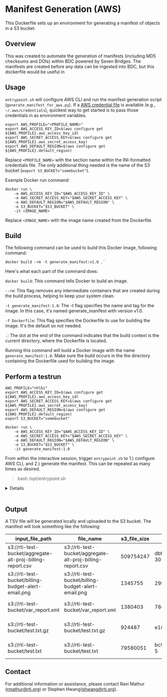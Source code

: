 # Manifest Generation (AWS)

This Dockerfile sets up an environment for generating a manifest of objects in a S3 bucket.

## Overview

This was created to automate the generation of manifests (including MD5 checksums and DOIs) within BDC powered by Seven Bridges. The manifests are created before any data can be ingested into BDC, but this dockerfile would be useful in 



## Usage

`entrypoint.sh` will configure AWS CLI and run the manifest generation script (`generate_manifest_for_aws.py`). If a [AWS credential file](https://github.com/aws/aws-cli) is available (e.g., `~/.aws/credentials`), quickest way to get started is to pass those credentials in as environment variables.

```
export AWS_PROFILE="<PROFILE_NAME>" 
export AWS_ACCESS_KEY_ID=$(aws configure get ${AWS_PROFILE}.aws_access_key_id)
export AWS_SECRET_ACCESS_KEY=$(aws configure get ${AWS_PROFILE}.aws_secret_access_key)
export AWS_DEFAULT_REGION=$(aws configure get ${AWS_PROFILE}.default_region)
```
Replace `<PROFILE_NAME>` with the section name within the INI-formatted credentials file.
The only additional thing needed is the name of the S3 bucket (`export S3_BUCKET="somebucket"`).

Example Docker run command:

```
docker run \
    -e AWS_ACCESS_KEY_ID="$AWS_ACCESS_KEY_ID" \
    -e AWS_SECRET_ACCESS_KEY="$AWS_SECRET_ACCESS_KEY" \
    -e AWS_DEFAULT_REGION="$AWS_DEFAULT_REGION" \
    -e S3_BUCKET="$S3_BUCKET" \
    -it <IMAGE_NAME>
```
Replace `<IMAGE_NAME>` with the image name created from the Dockerfile.

## Build
The following command can be used to build this Docker image, following command:
```
docker build -rm -t generate_manifest:v1.0 .`
```
Here's what each part of the command does:

`docker build`: This command tells Docker to build an image.

`--rm`: This flag removes any intermediate containers that are created during the build process, helping to keep your system clean.

`-t generate_manifest:1.0`: The -t flag specifies the name and tag for the image. In this case, it's named generate_manifest with version v1.0.

`-f Dockerfile`: This flag specifies the Dockerfile to use for building the image. It's the default so not needed.

`.`: The dot at the end of the command indicates that the build context is the current directory, where the Dockerfile is located.

Running this command will build a Docker image with the name `generate_manifest:1.0`. Make sure the build occurs in the the directory containing the Dockerfile used for building the image.


## Perform a testrun

```
AWS_PROFILE="nhlbi" 
export AWS_ACCESS_KEY_ID=$(aws configure get ${AWS_PROFILE}.aws_access_key_id)
export AWS_SECRET_ACCESS_KEY=$(aws configure get ${AWS_PROFILE}.aws_secret_access_key)
export AWS_DEFAULT_REGION=$(aws configure get ${AWS_PROFILE}.default_region)
export S3_BUCKET="somebucket"

docker run \
    -e AWS_ACCESS_KEY_ID="$AWS_ACCESS_KEY_ID" \
    -e AWS_SECRET_ACCESS_KEY="$AWS_SECRET_ACCESS_KEY" \
    -e AWS_DEFAULT_REGION="$AWS_DEFAULT_REGION" \
    -e S3_BUCKET="$S3_BUCKET" \
    -it generate_manifest:1.0
```

From within the interactive session, trigger `entrypoint.sh` to 1.) configure AWS CLI, and 2.) generate the manifest. This can be repeated as many times as desired. 

> bash /opt/entrypoint.sh


<details>

```
[[ configure_aws_cli.sh ]]
>>> Configuring aws cli...
[[ Generate manifest for s3://rti-test-bucket ]]
main app started
Script running on linux with 8 cpus
s3-bucket: rti-test-bucket
md5sum exists for s3://rti-test-bucket/aggregate-all-proj-billing-report.csv
md5sum exists for s3://rti-test-bucket/billing-budget-alert-email.png
md5sum exists for s3://rti-test-bucket/var_report.xml
md5sum exists for s3://rti-test-bucket/test.txt.gz
md5sum exists for s3://rti-test-bucket/test.txt
Elapsed time for md5 checksums (calculate_md5sum_for_cloud_paths_threaded): 0:00:00.003184
get_receipt_manifest_file_pointer_for_bucket - done
update_manifest_file - done
Copied rti-test-bucket.manifest.20240506182516.tsv to /opt/output/rti-test-bucket.manifest.20240506182516.tsv
Uploading rti-test-bucket.manifest.20240506182516.tsv to s3://rti-test-bucket done
Done. Receipt manifest located at rti-test-bucket.manifest.20240506182516.tsv
[[ List manifest files in s3://rti-test-bucket ]]
2024-05-06 18:25:17      20721 rti-test-bucket.manifest.20240506182516.tsv
```
</details>
<br>

## Output

A TSV file will be generated locally and uploaded to the S3 bucket. The manifest will look something like the following:

| input_file_path                                            | file_name                                                  | s3_file_size | s3_md5sum                           | md5sum                           | s3_path                                                    | s3_modified_date          | guid                                         | ga4gh_drs_uri                                                |
| ---------------------------------------------------------- | ---------------------------------------------------------- | ------------ | ----------------------------------- | -------------------------------- | ---------------------------------------------------------- | ------------------------- | -------------------------------------------- | ------------------------------------------------------------ |
| s3://rti-test-bucket/aggregate-all-proj-billing-report.csv | s3://rti-test-bucket/aggregate-all-proj-billing-report.csv | 509754247    | dbf2a67bfc6b609363f99bcf8d0c3799-30 | b1f79144c782e699e004e78f2da099e7 | s3://rti-test-bucket/aggregate-all-proj-billing-report.csv | 2020-01-01 21:05:40+00:00 | dg.1212/0e0877ba-731b-4ce9-b266-34b71e6d6322 | drs://dg.1212:dg.1212%2F0e0877ba-731b-4ce9-b266-34b71e6d6322 |
| s3://rti-test-bucket/billing-budget-alert-email.png        | s3://rti-test-bucket/billing-budget-alert-email.png        | 1345755      | 2992b062c8ce8876cdcc552e233c6c3c    | 2992b062c8ce8876cdcc552e233c6c3c | s3://rti-test-bucket/billing-budget-alert-email.png        | 2020-01-01 21:05:52+00:00 | dg.1212/dfafc275-1206-4684-8368-512b4ae479ec | drs://dg.1212:dg.1212%2Fdfafc275-1206-4684-8368-512b4ae479ec |
| s3://rti-test-bucket/var_report.xml                        | s3://rti-test-bucket/var_report.xml                        | 1380403      | 7845dda8786244538b5ebb826021af1d    | 7845dda8786244538b5ebb826021af1d | s3://rti-test-bucket/var_report.xml                        | 2020-01-01 21:05:56+00:00 | dg.1212/14cccdae-c671-4abe-b1fd-b288b15eff38 | drs://dg.1212:dg.1212%2F14cccdae-c671-4abe-b1fd-b288b15eff38 |
| s3://rti-test-bucket/test.txt.gz                           | s3://rti-test-bucket/test.txt.gz                           | 924487       | e18ece94da761771c8bbdb9b8be3d0db    | e18ece94da761771c8bbdb9b8be3d0db | s3://rti-test-bucket/test.txt.gz                           | 2020-01-01 21:06:00+00:00 | dg.1212/e2ac1985-db23-4bfe-bfe1-07a476177c66 | drs://dg.1212:dg.1212%2Fe2ac1985-db23-4bfe-bfe1-07a476177c66 |
| s3://rti-test-bucket/test.txt                              | s3://rti-test-bucket/test.txt                              | 79580051     | bc98ca9dfb02a387703603a447644e94-5  | 6ae3f98be14578ea5b3c6c712a442408 | s3://rti-test-bucket/test.txt                              | 2020-01-01 21:05:40+00:00 | dg.1212/5ee01ada-1f63-40ef-a6b2-dc3ce2aa0a03 | drs://dg.1212:dg.1212%2F5ee01ada-1f63-40ef-a6b2-dc3ce2aa0a03 |


## Contact
For additional information or assistance, please contact Ravi Mathur (rmathur@rti.org) or Stephen Hwang(shwang@rti.org).